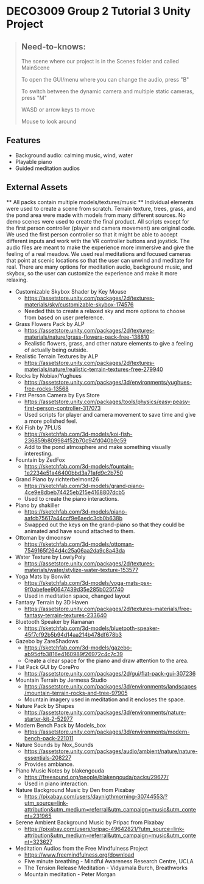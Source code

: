 # DECO3009 Group 2 Tutorial 3 Unity Project


> ## Need-to-knows: 
> The scene where our project is in the Scenes folder and called MainScene
>
> To open the GUI/menu where you can change the audio, press "B"
>
> To switch between the dynamic camera and multiple static cameras, press "M" 
>
> WASD or arrow keys to move
>
> Mouse to look around

## Features
- Background audio: calming music, wind, water
- Playable piano
- Guided meditation audios

## External Assets
** All packs contain multiple models/textures/music
** Individual elements were used to create a scene from scratch. Terrain texture, trees, grass, and the pond area were made with models from many different sources. No demo scenes were used to create the final product. All scripts except for the first person controller (player and camera movement) are original code. We used the first person controller so that it might be able to accept different inputs and work with the VR controller buttons and joystick. The audio files are meant to make the experience more immersive and give the feeling of a real meadow. We used real meditations and focused cameras that point at scenic locations so that the user can unwind and meditate for real. There are many options for meditation audio, background music, and skybox, so the user can customize the experience and make it more relaxing. 

- Customizable Skybox Shader by Key Mouse
  - https://assetstore.unity.com/packages/2d/textures-materials/sky/customizable-skybox-174576
  - Needed this to create a relaxed sky and more options to choose from based on user preference.
- Grass Flowers Pack by ALP
  - https://assetstore.unity.com/packages/2d/textures-materials/nature/grass-flowers-pack-free-138810
  - Realistic flowers, grass, and other nature elements to give a feeling of actually being outside.
- Realistic Terrain Textures by ALP
  - https://assetstore.unity.com/packages/2d/textures-materials/nature/realistic-terrain-textures-free-279940
- Rocks by Nobiax/Yughues
  - https://assetstore.unity.com/packages/3d/environments/yughues-free-rocks-13568
- First Person Camera by Eys Store
  - https://assetstore.unity.com/packages/tools/physics/easy-peasy-first-person-controller-317073
  - Used scripts for player and camera movement to save time and give a more polished feel. 
- Koi Fish by 7PLUS
  - https://sketchfab.com/3d-models/koi-fish-236859b809984f52b70c94fd040b9c59
  - Add to the pond atmosphere and make something visually interesting.
- Fountain by ZedFox
  - https://sketchfab.com/3d-models/fountain-1e2234e51a46400bbd3a71afd9c2b750
- Grand Piano by richterbelmont26
  - https://sketchfab.com/3d-models/grand-piano-4ce9e8dbeb74425eb215e4168807dcb5
  - Used to create the piano interactions.
- Piano by shakiller
  - https://sketchfab.com/3d-models/piano-aafcb75617a44ccf9e6aedc3cb0b638b
  - Swapped out the keys on the grand-piano so that they could be animated and have sound attached to them.
- Ottoman by dmoonsw
  - https://sketchfab.com/3d-models/ottoman-7549165f264d4c25a06aa2da9c8a43da
- Water Texture by LowlyPoly
  - https://assetstore.unity.com/packages/2d/textures-materials/water/stylize-water-texture-153577
- Yoga Mats by Bonvikt
  - https://sketchfab.com/3d-models/yoga-mats-psx-9f0abefee90647439d35e285b025f740
  - Used in meditation space, changed layout 
- Fantasy Terrain by 3D Haven
  - https://assetstore.unity.com/packages/2d/textures-materials/free-fantasy-terrain-textures-233640
- Bluetooth Speaker by Ramanan
  - https://sketchfab.com/3d-models/bluetooth-speaker-45f7cf92b5b94d14aa214b478df678b3
- Gazebo by ZareShadows
  - https://sketchfab.com/3d-models/gazebo-ab95dfb3816e4160989f26972c4c7c39
  - Create a clear space for the piano and draw attention to the area.
- Flat Pack GUI by CorePro
  - https://assetstore.unity.com/packages/2d/gui/flat-pack-gui-307236
- Mountain Terrain by Jermesa Studio
  - https://assetstore.unity.com/packages/3d/environments/landscapes/mountain-terrain-rocks-and-tree-97905
  - Mountain imagery used in meditation and it encloses the space.
- Nature Pack by Shapes
  - https://assetstore.unity.com/packages/3d/environments/nature-starter-kit-2-52977
- Modern Bench Pack by Models_box
  - https://assetstore.unity.com/packages/3d/environments/modern-bench-pack-221011
- Nature Sounds by Nox_Sounds
  - https://assetstore.unity.com/packages/audio/ambient/nature/nature-essentials-208227
  - Provides ambiance.
- Piano Music Notes by blakengouda
  - https://freesound.org/people/blakengouda/packs/29677/
  - Used in piano interaction.
- Nature Background Music by Den from Pixabay
  - https://pixabay.com/users/daynigthmorning-30744553/?utm_source=link-attribution&utm_medium=referral&utm_campaign=music&utm_content=231965
- Serene Ambient Background Music by Pripac from Pixabay
  - https://pixabay.com/users/pripac-49642821/?utm_source=link-attribution&utm_medium=referral&utm_campaign=music&utm_content=323627
- Meditation Audios from the Free Mindfulness Project 
  - https://www.freemindfulness.org/download
  - Five minute breathing - Mindful Awareness Research Centre, UCLA
  - The Tension Release Meditation - Vidyamala Burch, Breathworks
  - Mountain meditation - Peter Morgan


